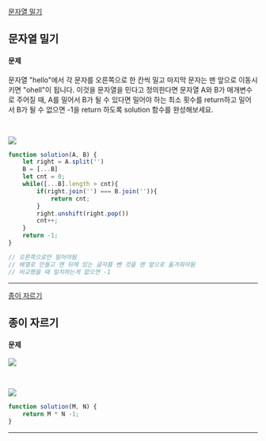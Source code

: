 [문자열 밀기](https://school.programmers.co.kr/learn/courses/30/lessons/120921)
## 문자열 밀기
#### 문제
문자열 "hello"에서 각 문자를 오른쪽으로 한 칸씩 밀고 마지막 문자는 맨 앞으로 이동시키면 "ohell"이 됩니다. 이것을 문자열을 민다고 정의한다면 문자열 A와 B가 매개변수로 주어질 때, A를 밀어서 B가 될 수 있다면 밀어야 하는 최소 횟수를 return하고 밀어서 B가 될 수 없으면 -1을 return 하도록 solution 함수를 완성해보세요.

<br/>

![](https://velog.velcdn.com/images/jkang4531/post/89ad4b04-f305-46a6-bc62-eef9761dc2e7/image.png)

```javascript
function solution(A, B) {
    let right = A.split('')
    B = [...B]
    let cnt = 0;
    while([...B].length > cnt){
        if(right.join('') === B.join('')){
            return cnt;
        }
        right.unshift(right.pop())
        cnt++;
    }
    return -1;
}

// 오른쪽으로만 밀어야됨
// 배열로 만들고 맨 뒤에 있는 글자를 뺀 것을 맨 앞으로 옮겨줘야됨
// 비교했을 때 일치하는게 없으면 -1
```
---
[종이 자르기](https://school.programmers.co.kr/learn/courses/30/lessons/120922)
## 종이 자르기
#### 문제
![](https://velog.velcdn.com/images/jkang4531/post/79164195-48e5-4af5-ac91-cc90d29c452b/image.png)

<br/>

![](https://velog.velcdn.com/images/jkang4531/post/62344242-7554-47b7-a481-4c8e7a13b585/image.png)

```javascript
function solution(M, N) {
    return M * N -1;
}
```
---

